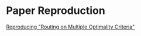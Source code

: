 # Paper Reproduction
[Reproducing "Routing on Multiple Optimality Criteria"](https://github.com/eric334/Routing-Multiple-Optimality-Criteria-Reproduction/blob/main/Reproducing_Routing_on_Multiple_Optimality_Criteria.pdf)

